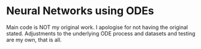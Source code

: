 # Neural Networks using ODEs
 Main code is NOT my original work. I apologise for not having the original stated. Adjustments to the underlying ODE process and datasets and testing are my own, that is all.
